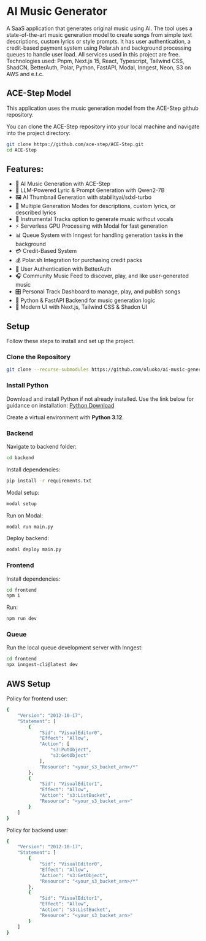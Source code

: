 # AI Music Generator

A SaaS application that generates original music using AI. The tool uses a state-of-the-art music generation model to create songs from simple text descriptions, custom lyrics or style prompts. It has user authentication, a credit-based payment system using Polar.sh and background processing queues to handle user load. All services used in this project are free. Technologies used: Pnpm, Next.js 15, React, Typescript, Tailwind CSS, ShadCN, BetterAuth, Polar, Python, FastAPI, Modal, Inngest, Neon, S3 on AWS and e.t.c.

## ACE-Step Model

This application uses the music generation model from the ACE-Step github repository.

You can clone the ACE-Step repository into your local machine and navigate into the project directory:

``` bash
git clone https://github.com/ace-step/ACE-Step.git
cd ACE-Step
```


## Features:

- 🎵 AI Music Generation with ACE-Step
- 🧠 LLM-Powered Lyric & Prompt Generation with Qwen2-7B
- 🖼️ AI Thumbnail Generation with stabilityai/sdxl-turbo
- 🎤 Multiple Generation Modes for descriptions, custom lyrics, or described lyrics
- 🎸 Instrumental Tracks option to generate music without vocals
- ⚡ Serverless GPU Processing with Modal for fast generation
- 📊 Queue System with Inngest for handling generation tasks in the background
- 💳 Credit-Based System
- 💰 Polar.sh Integration for purchasing credit packs
- 👤 User Authentication with BetterAuth
- 🎧 Community Music Feed to discover, play, and like user-generated music
- 🎛️ Personal Track Dashboard to manage, play, and publish songs
- 🐍 Python & FastAPI Backend for music generation logic
- 📱 Modern UI with Next.js, Tailwind CSS & Shadcn UI

## Setup

Follow these steps to install and set up the project.

### Clone the Repository

```bash
git clone --recurse-submodules https://github.com/oluoko/ai-music-generator.git
```

### Install Python

Download and install Python if not already installed. Use the link below for guidance on installation:
[Python Download](https://www.python.org/downloads/)

Create a virtual environment with **Python 3.12**.

### Backend

Navigate to backend folder:

```bash
cd backend
```

Install dependencies:

```bash
pip install -r requirements.txt
```

Modal setup:

```bash
modal setup
```

Run on Modal:

```bash
modal run main.py
```

Deploy backend:

```bash
modal deploy main.py
```

### Frontend

Install dependencies:

```bash
cd frontend
npm i
```

Run:

```bash
npm run dev
```

### Queue

Run the local queue development server with Inngest:

```bash
cd frontend
npx inngest-cli@latest dev
```

## AWS Setup

Policy for frontend user:

```bash
{
    "Version": "2012-10-17",
    "Statement": [
        {
            "Sid": "VisualEditor0",
            "Effect": "Allow",
            "Action": [
                "s3:PutObject",
                "s3:GetObject"
            ],
            "Resource": "<your_s3_bucket_arn>/*"
        },
        {
            "Sid": "VisualEditor1",
            "Effect": "Allow",
            "Action": "s3:ListBucket",
            "Resource": "<your_s3_bucket_arn>"
        }
    ]
}
```

Policy for backend user:

```bash
{
    "Version": "2012-10-17",
    "Statement": [
        {
            "Sid": "VisualEditor0",
            "Effect": "Allow",
            "Action": "s3:GetObject",
            "Resource": "<your_s3_bucket_arn>/*"
        },
        {
            "Sid": "VisualEditor1",
            "Effect": "Allow",
            "Action": "s3:ListBucket",
            "Resource": "<your_s3_bucket_arn>"
        }
    ]
}
```
